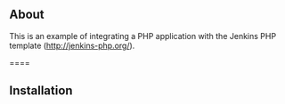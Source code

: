 ## About

This is an example of integrating a PHP application with the Jenkins PHP template (http://jenkins-php.org/). 


====


## Installation
